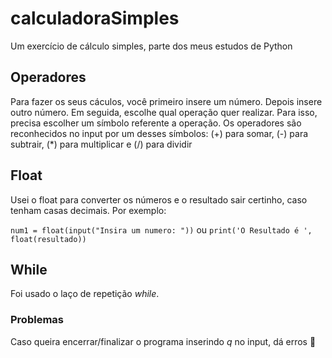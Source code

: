 # calculadoraSimples
Um exercício de cálculo simples, parte dos meus estudos de Python

## Operadores
Para fazer os seus cáculos, você primeiro insere um número. Depois insere outro número. Em seguida, escolhe qual operação quer realizar. 
Para isso, precisa escolher um símbolo referente a operação. Os operadores são reconhecidos no input por um desses símbolos: 
(+) para somar, (-) para subtrair, (*) para multiplicar e (/) para dividir

## Float
Usei o float para converter os números e o resultado sair certinho, caso tenham casas decimais. Por exemplo:

```num1 = float(input("Insira um numero: "))```
ou
```print('O Resultado é ', float(resultado))```

## While
Foi usado o laço de repetição *while*.

### Problemas
Caso queira encerrar/finalizar o programa inserindo *q* no input, dá erros 😬
